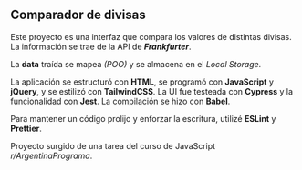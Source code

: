 ## Comparador de divisas

Este proyecto es una interfaz que compara los valores de distintas divisas. La información se trae de la API de **_Frankfurter_**.

La **data** traída se mapea _(POO)_ y se almacena en el _Local Storage_.

La aplicación se estructuró con **HTML**, se programó con **JavaScript** y **jQuery**, y se estilizó con **TailwindCSS**.
La UI fue testeada con **Cypress** y la funcionalidad con **Jest**.
La compilación se hizo con **Babel**.

Para mantener un código prolijo y enforzar la escritura, utilizé **ESLint** y **Prettier**.

Proyecto surgido de una tarea del curso de JavaScript _r/ArgentinaPrograma_.
